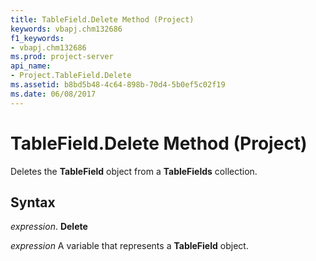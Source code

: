 ```yaml
---
title: TableField.Delete Method (Project)
keywords: vbapj.chm132686
f1_keywords:
- vbapj.chm132686
ms.prod: project-server
api_name:
- Project.TableField.Delete
ms.assetid: b8bd5b48-4c64-898b-70d4-5b0ef5c02f19
ms.date: 06/08/2017
---
```



# TableField.Delete Method (Project)

Deletes the **TableField** object from a **TableFields** collection.


## Syntax

 _expression_. **Delete**

 _expression_ A variable that represents a **TableField** object.


